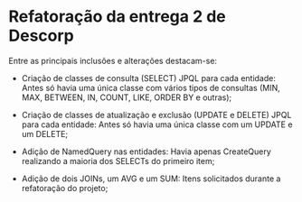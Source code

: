 # Refatoração da entrega 2 de Descorp

Entre as principais inclusões e alterações destacam-se:

* Criação de classes de consulta (SELECT) JPQL para cada entidade: Antes só havia uma única classe com vários tipos de consultas (MIN, MAX, BETWEEN, IN, COUNT, LIKE, ORDER BY e outras);

* Criação de classes de atualização e exclusão (UPDATE e DELETE) JPQL para cada entidade: Antes só havia uma única classe com um UPDATE e um DELETE;

* Adição de NamedQuery nas entidades: Havia apenas CreateQuery realizando a maioria dos SELECTs do primeiro item;

* Adição de dois JOINs, um AVG e um SUM: Itens solicitados durante a refatoração do projeto;
